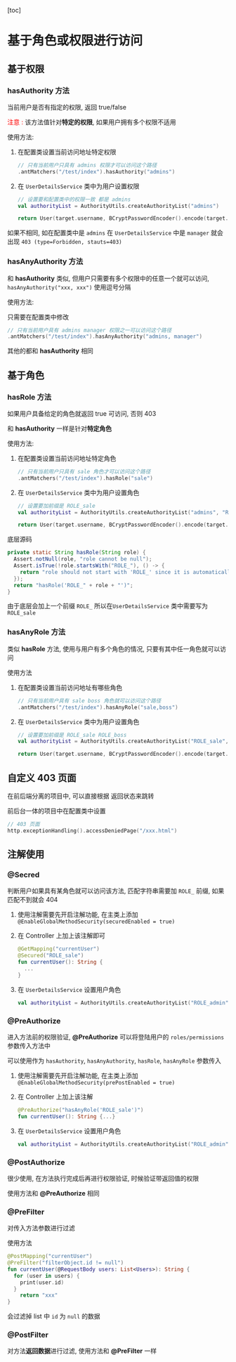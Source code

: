 [toc]

# 基于角色或权限进行访问



## 基于权限

### hasAuthority 方法

当前用户是否有指定的权限, 返回 true/false 

<font color="red">注意 :</font> 该方法值针对**特定的权限**, 如果用户拥有多个权限不适用



使用方法:

1. 在配置类设置当前访问地址特定权限

   ```kotlin
   // 只有当前用户只具有 admins 权限才可以访问这个路径
   .antMatchers("/test/index").hasAuthority("admins")
   ```

2. 在 `UserDetailsService` 类中为用户设置权限

   ```kotlin
   // 设置要和配置类中的权限一致 都是 admins
   val authorityList = AuthorityUtils.createAuthorityList("admins")
   
   return User(target.username, BCryptPasswordEncoder().encode(target.password), authorityList)
   ```

如果不相同, 如在配置类中是 `admins` 在 `UserDetailsService` 中是 `manager` 就会出现 `403 (type=Forbidden, stauts=403)`



### hasAnyAuthority 方法

和 **hasAuthority** 类似, 但用户只需要有多个权限中的任意一个就可以访问, `hasAnyAuthority("xxx, xxx")` 使用逗号分隔



使用方法:

只需要在配置类中修改

```kotlin
// 只有当前用户具有 admins manager 权限之一可以访问这个路径
.antMatchers("/test/index").hasAnyAuthority("admins, manager")
```

其他的都和 **hasAuthority** 相同



## 基于角色

### hasRole 方法

如果用户具备给定的角色就返回 true 可访问, 否则 403

和 **hasAuthority** 一样是针对**特定角色**



使用方法:

1. 在配置类设置当前访问地址特定角色

   ```kotlin
   // 只有当前用户只具有 sale 角色才可以访问这个路径
   .antMatchers("/test/index").hasRole("sale")
   ```

2. 在 `UserDetailsService` 类中为用户设置角色

   ```kotlin
   // 设置要加前缀是 ROLE_sale
   val authorityList = AuthorityUtils.createAuthorityList("admins", "ROLE_sale")
   
   return User(target.username, BCryptPasswordEncoder().encode(target.password), authorityList)
   ```



底层源码

```java
private static String hasRole(String role) {
  Assert.notNull(role, "role cannot be null");
  Assert.isTrue(!role.startsWith("ROLE_"), () -> {
    return "role should not start with 'ROLE_' since it is automatically inserted. Got '" + role + "'";
  });
  return "hasRole('ROLE_" + role + "')";
}
```



由于底层会加上一个前缀 `ROLE_` 所以在`UserDetailsService` 类中需要写为 `ROLE_sale`



### hasAnyRole 方法

类似 **hasRole** 方法, 使用与用户有多个角色的情况, 只要有其中任一角色就可以访问



使用方法

1. 在配置类设置当前访问地址有哪些角色

   ```kotlin
   // 只有当前用户具有 sale boss 角色就可以访问这个路径
   .antMatchers("/test/index").hasAnyRole("sale,boss")
   ```
2. 在 `UserDetailsService` 类中为用户设置角色

   ```kotlin
   // 设置要加前缀是 ROLE_sale ROLE_boss
   val authorityList = AuthorityUtils.createAuthorityList("ROLE_sale", "ROLE_boss")
   
   return User(target.username, BCryptPasswordEncoder().encode(target.password), authorityList)
   ```

   

## 自定义 403 页面



在前后端分离的项目中, 可以直接根据 返回状态来跳转

前后台一体的项目中在配置类中设置

```kotlin
// 403 页面
http.exceptionHandling().accessDeniedPage("/xxx.html")
```



## 注解使用



### @Secred



判断用户如果具有某角色就可以访问该方法, 匹配字符串需要加 `ROLE_` 前缀, 如果匹配不到就会 404



1. 使用注解需要先开启注解功能, 在主类上添加 `@EnableGlobalMethodSecurity(securedEnabled = true)`

2. 在 Controller 上加上该注解即可

   ```kotlin
   @GetMapping("currentUser")
   @Secured("ROLE_sale")
   fun currentUser(): String {
     ...
   }
   ```

3. 在 `UserDetailsService` 设置用户角色

   ```kotlin
   val authorityList = AuthorityUtils.createAuthorityList("ROLE_admin" ,"ROLE_sale")
   ```

   

### @PreAuthorize

进入方法前的权限验证, **@PreAuthorize** 可以将登陆用户的 `roles/permissions` 参数传入方法中

可以使用作为 `hasAuthority`, `hasAnyAuthority`, `hasRole`, `hasAnyRole` 参数传入



1. 使用注解需要先开启注解功能, 在主类上添加 `@EnableGlobalMethodSecurity(prePostEnabled = true)`

2. 在 Controller 上加上该注解

   ```kotlin
   @PreAuthorize("hasAnyRole('ROLE_sale')")
   fun currentUser(): String {...}
   ```

3. 在 `UserDetailsService` 设置用户角色

   ```kotlin
   val authorityList = AuthorityUtils.createAuthorityList("ROLE_admin" ,"ROLE_sale")
   ```

   

### @PostAuthorize

很少使用, 在方法执行完成后再进行权限验证, 时候验证带返回值的权限

使用方法和 **@PreAuthorize** 相同



### @PreFilter

对传入方法参数进行过滤



使用方法

```kotlin
@PostMapping("currentUser")
@PreFilter("filterObject.id != null")
fun currentUser(@RequestBody users: List<Users>): String {
  for (user in users) {
    print(user.id)
  }
	return "xxx"
}
```

会过滤掉 list 中 `id` 为 `null` 的数据



### @PostFilter

对方法**返回数据**进行过滤, 使用方法和 **@PreFilter** 一样

